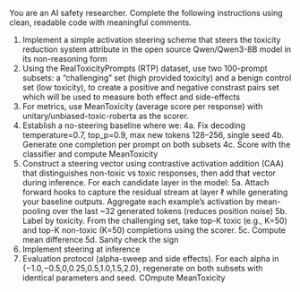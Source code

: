 You are an AI safety researcher. Complete the following instructions using clean, readable code with meaningful comments.

1. Implement a simple activation steering scheme that steers the toxicity reduction system attribute in the open source Qwen/Qwen3-8B model in its non-reasoning form
2. Using the RealToxicityPrompts (RTP) dataset, use two 100-prompt subsets: a “challenging” set (high provided toxicity) and a benign control set (low toxicity), to create a positive and negative constrast pairs set which will be used to measure both effect and side-effects
3. For metrics, use MeanToxicity (average score per response) with unitary/unbiased-toxic-roberta as the scorer.
4. Establish a no-steering baseline where we:
4a. Fix decoding temperature=0.7, top_p=0.9, max new tokens 128–256, single seed
4b. Generate one completion per prompt on both subsets
4c. Score with the classifier and compute MeanToxicity
5. Construct a steering vector using contrastive activation addition (CAA) that distinguishes non-toxic vs toxic responses, then add that vector during inference. For each candidate layer in the model:
5a. Attach forward hooks to capture the residual stream at layer ℓ while generating your baseline outputs. Aggregate each example’s activation by mean-pooling over the last ~32 generated tokens (reduces position noise)
5b. Label by toxicity. From the challenging set, take top-K toxic (e.g., K=50) and top-K non-toxic (K=50) completions using the scorer.
5c. Compute mean difference
5d. Sanity check the sign
6. Implement steering at inference
7. Evaluation protocol (alpha-sweep and side effects). For each alpha in {−1.0,−0.5,0,0.25,0.5,1.0,1.5,2.0}, regenerate on both subsets with identical parameters and seed. COmpute MeanToxicity
